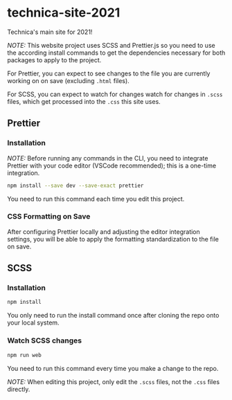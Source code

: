# technica-site-2021

Technica's main site for 2021!

_NOTE:_ This website project uses SCSS and Prettier.js so you need to use the according install commands to get the dependencies necessary for both packages to apply to the project.

For Prettier, you can expect to see changes to the file you are currently working on on save (excluding `.html` files).

For SCSS, you can expect to watch for changes watch for changes in `.scss` files, which get processed into the `.css` this site uses.

## Prettier

### Installation

_NOTE:_ Before running any commands in the CLI, you need to integrate Prettier with your code editor (VSCode recommended); this is a one-time integration.

```bash
npm install --save dev --save-exact prettier
```

You need to run this command each time you edit this project.

### CSS Formatting on Save

After configuring Prettier locally and adjusting the editor integration settings, you will be able to apply the formatting standardization to the file on save.

## SCSS

### Installation

```bash
npm install
```

You only need to run the install command once after cloning the repo onto your local system.

### Watch SCSS changes

```bash
npm run web
```

You need to run this command every time you make a change to the repo.

_NOTE:_ When editing this project, only edit the `.scss` files, not the `.css` files directly.
